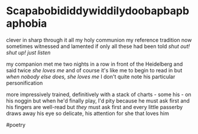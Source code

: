 # Scapabobididdywiddilydoobapbapbaphobia

clever in sharp
through it all
my holy communion
my reference tradition
now sometimes witnessed
and lamented
if only all these had been told
*shut out! shut up! 
just listen*

my companion met me two nights in a row in front of the Heidelberg and said twice
*she loves me*
and of course it's like me to begin to read in but
*when nobody else does, she loves me*
I don't quite note his particular personification 

more impressively trained, definitively
with a stack of charts - some his - on his noggin
but when he'd finally play, I'd pity
because he must ask first
and his fingers are well-read
but *they* must ask first
and every little passerby
draws away his eye
so delicate,
his attention for she that loves him

#poetry